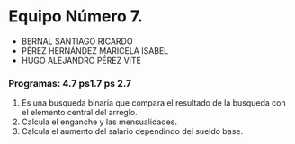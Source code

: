 # Equipo Número 7.

- BERNAL SANTIAGO RICARDO
- PÉREZ HERNÁNDEZ MARICELA ISABEL
- HUGO ALEJANDRO PÉREZ VITE

### Programas: 4.7   ps1.7   ps 2.7

1. Es una busqueda binaria que compara el resultado de la busqueda con el elemento central del arreglo.
2. Calcula el enganche y las mensualidades.
3. Calcula el aumento del salario dependindo del sueldo base. 

